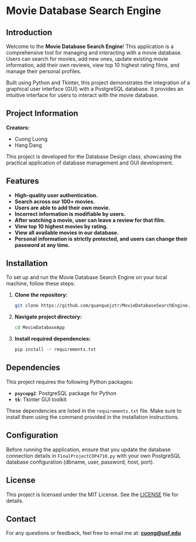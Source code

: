 # Movie Database Search Engine

## Introduction

Welcome to the **Movie Database Search Engine**! This application is a comprehensive tool for managing and interacting with a movie database. Users can search for movies, add new ones, update existing movie information, add their own reviews, view top 10 highest rating films, and manage their personal profiles. 

Built using Python and Tkinter, this project demonstrates the integration of a graphical user interface (GUI) with a PostgreSQL database. It provides an intuitive interface for users to interact with the movie database.

## Project Information

**Creators:**
- Cuong Luong
- Hang Dang

This project is developed for the Database Design class, showcasing the practical application of database management and GUI development.

## Features

-	**High-quality user authentication.**
-	**Search across our 100+ movies.**
-	**Users are able to add their own movie.**
-	**Incorrect information is modifiable by users.**
-	**After watching a movie, user can leave a review for that film.**
-	**View top 10 highest movies by rating.**
-	**View all available movies in our database.**
-	**Personal information is strictly protected, and users can change their password at any time.**


## Installation

To set up and run the Movie Database Search Engine on your local machine, follow these steps:

1. **Clone the repository:**
   ```sh
   git clone https://github.com/quanquejztr/MovieDatabaseSearchEngine.git
2. **Navigate project directory:**
   ```sh
   cd MovieDatabaseApp
3. **Install required dependencies:**
   ```sh
   pip install -r requirements.txt

## Dependencies

This project requires the following Python packages:

- **`psycopg2`**: PostgreSQL package for Python
- **`tk`**: Tkinter GUI toolkit

These dependencies are listed in the `requirements.txt` file. Make sure to install them using the command provided in the installation instructions.

## Configuration

Before running the application, ensure that you update the database connection details in `FinalProjectCOP4710.py` with your own PostgreSQL database configuration (dbname, user, password, host, port).



## License

This project is licensed under the MIT License. See the [LICENSE](LICENSE) file for details.

## Contact

For any questions or feedback, feel free to email me at: **cuong@usf.edu**

